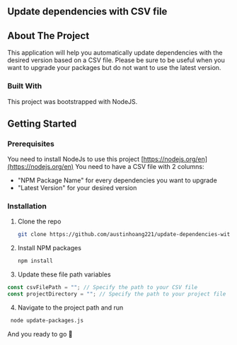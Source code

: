 ## Update dependencies with CSV file

## About The Project

This application will help you automatically update dependencies with the desired version based on a CSV file. Please be sure to be useful when you want to upgrade your packages but do not want to use the latest version.

### Built With

This project was bootstrapped with NodeJS.

## Getting Started

### Prerequisites

You need to install NodeJs to use this project [https://nodejs.org/en](https://nodejs.org/en)
You need to have a CSV file with 2 columns:

- "NPM Package Name" for every dependencies you want to upgrade
- "Latest Version" for your desired version

### Installation

1. Clone the repo
   ```sh
   git clone https://github.com/austinhoang221/update-dependencies-with-csv
   ```
2. Install NPM packages
   ```sh
   npm install
   ```
3. Update these file path variables

```js
const csvFilePath = ""; // Specify the path to your CSV file
const projectDirectory = ""; // Specify the path to your project file
```

4. Navigate to the project path and run

```sh
 node update-packages.js
```

And you ready to go 🚀

